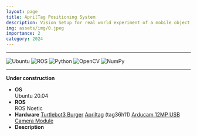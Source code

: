 ```yaml
---
layout: page
title: AprilTag Positioning System
description: Vision Setup for real world experiment of a mobile object rearrangement task
img: assets/img/0.jpeg
importance: 2
category: 2024
---
```


***
![Ubuntu](https://img.shields.io/badge/Ubuntu-E95420?style=for-the-badge&logo=ubuntu&logoColor=white)
![ROS](https://img.shields.io/badge/ROS-22314E?style=for-the-badge&logo=ROS&logoColor=white)
![Python](https://img.shields.io/badge/Python-3776AB?style=for-the-badge&logo=python&logoColor=white)
![OpenCV](https://img.shields.io/badge/OpenCV-5C3EE8?style=for-the-badge&logo=opencv&logoColor=white)
![NumPy](https://img.shields.io/badge/numpy-%23013243.svg?style=for-the-badge&logo=numpy&logoColor=white)

***

**Under construction**
- **OS**\
  Ubuntu 20.04
- **ROS**\
  ROS Noetic
- **Hardware**
  [Turtlebot3 Burger](https://emanual.robotis.com/docs/en/platform/turtlebot3/overview/)
  [Apriltag](https://github.com/AprilRobotics/apriltag) (tag36h11)
  [Arducam 12MP USB Camera Module](https://www.amazon.com/dp/B0C1G73QZD?psc=1&ref=ppx_yo2ov_dt_b_product_details)
- **Description**



  
  